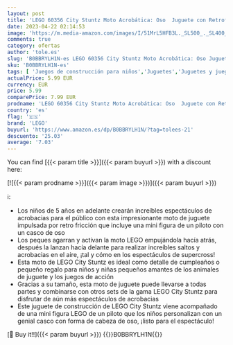 ```yaml
---
layout: post
title: 'LEGO 60356 City Stuntz Moto Acrobática: Oso  Juguete con Retrofricción para Hacer Saltos y Acrobacias  Jugar a Las Carreras  Detalle de Cumpleaños'
date: 2023-04-22 02:14:53
image: 'https://m.media-amazon.com/images/I/51MrL5HFB3L._SL500_._SL400_.jpg'
comments: true
category: ofertas
author: 'tole.es'
slug: 'B0BBRYLH1N-es LEGO 60356 City Stuntz Moto Acrobática: Oso Juguete con...'
sku: 'B0BBRYLH1N-es'
tags: [ 'Juegos de construcción para niños','Juguetes','Juguetes y juegos','Sets de construcción','lego','🇪🇸', ]
actualPrice: 5.99 EUR
currency: EUR
price: 5.99
comparePrice: 7.99 EUR
prodname: 'LEGO 60356 City Stuntz Moto Acrobática: Oso  Juguete con Retrofricción para Hacer Saltos y Acrobacias  Jugar a Las Carreras  Detalle de Cumpleaños'
country: 'es'
flag: '🇪🇸'
brand: 'LEGO'
buyurl: 'https://www.amazon.es/dp/B0BBRYLH1N/?tag=tolees-21'
descuento: '25.03'
average: '7.03'
---
```


You can find [{{< param title >}}]({{< param buyurl >}}) with a discount here:

[![{{< param prodname >}}]({{< param image >}})]({{< param buyurl >}})

ℹ️:

- Los niños de 5 años en adelante crearán increíbles espectáculos de acrobacias para el público con esta impresionante moto de juguete impulsada por retro fricción que incluye una mini figura de un piloto con un casco de oso
- Los peques agarran y activan la moto LEGO empujándola hacía atrás, después la lanzan hacía delante para realizar increíbles saltos y acrobacias en el aire, ¡tal y cómo en los espectáculos de supercross!
- Esta moto de LEGO City Stuntz es ideal como detalle de cumpleaños o pequeño regalo para niños y niñas pequeños amantes de los animales de juguete y los juegos de acción
- Gracias a su tamaño, esta moto de juguete puede llevarse a todas partes y combinarse con otros sets de la gama LEGO City Stuntz para disfrutar de aún más espectáculos de acrobacias
- Este juguete de construcción de LEGO City Stuntz viene acompañado de una mini figura LEGO de un piloto que los niños personalizan con un genial casco con forma de cabeza de oso, ¡listo para el espectáculo!

[🛒 Buy it!!]({{< param buyurl >}})
{{<world>}}B0BBRYLH1N{{</world>}}
